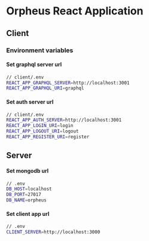 # Orpheus React Application

## Client

### Environment variables

#### Set graphql server url

```sh
// client/.env
REACT_APP_GRAPHQL_SERVER=http://localhost:3001
REACT_APP_GRAPHQL_URI=graphql
```

#### Set auth server url

```sh
// client/.env
REACT_APP_AUTH_SERVER=http://localhost:3001
REACT_APP_LOGIN_URI=login
REACT_APP_LOGOUT_URI=logout
REACT_APP_REGISTER_URI=register
```

## Server

#### Set mongodb url

```sh
// .env
DB_HOST=localhost
DB_PORT=27017
DB_NAME=orpheus
```

#### Set client app url
```sh
// .env
CLIENT_SERVER=http://localhost:3000
```
